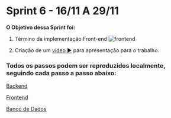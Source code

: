 # Sprint 6 - 16/11 A 29/11

**O Objetivo dessa Sprint foi:**

1. Término da implementação Front-end 
![frontend](images/frontend.gif)

2. Criação de um [vídeo :arrow_forward:](https://youtu.be/EUWd7r37p4s) para apresentação para o trabalho.


### **Todos os passos podem ser reproduzidos localmente, seguindo cada passo a passo abaixo:**

[Backend](https://github.com/RodrigoMarcelin/safe_share/tree/master/backend)

[Frontend](https://github.com/RodrigoMarcelin/safe_share/tree/master/frontend)

[Banco de Dados](https://github.com/RodrigoMarcelin/safe_share/tree/master/bd)